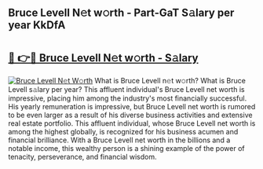 ## Bruce Levell N𝚎t w𝚘rth - Part-GaT S𝚊lary per year KkDfA

# <h2><a href="http://gc47m4.nevu.top/?p=Bruce+Levell">🔗 👉🔴 Bruce Levell N𝚎t w𝚘rth - S𝚊lary</a></h2>

[![Bruce Levell N𝚎t W𝚘rth](https://i.imgur.com/Oavwk0R.jpeg)](http://gc47m4.nevu.top/?p=Bruce+Levell)
What is Bruce Levell n𝚎t w𝚘rth? What is Bruce Levell s𝚊lary per year?
This affluent individual's Bruce Levell net worth is impressive, placing him among the industry's most financially successful. His yearly remuneration is impressive, but Bruce Levell net worth is rumored to be even larger as a result of his diverse business activities and extensive real estate portfolio. This affluent individual, whose Bruce Levell net worth is among the highest globally, is recognized for his business acumen and financial brilliance. With a Bruce Levell net worth in the billions and a notable income, this wealthy person is a shining example of the power of tenacity, perseverance, and financial wisdom.
